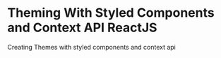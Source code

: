 # Theming With Styled Components and Context API ReactJS
Creating Themes with styled components and context api
